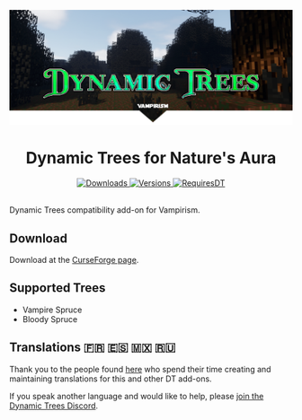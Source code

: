 ![Banner](./banner.png)
<h1 align="center">
Dynamic Trees for Nature's Aura
</h1>
<p align="center">
    <a href="https://www.curseforge.com/minecraft/mc-mods/dynamic-trees-vampirism">
        <img src="http://cf.way2muchnoise.eu/dynamic-trees-vampirism.svg"  alt="Downloads"/>
        <img src="http://cf.way2muchnoise.eu/versions/dynamic-trees-vampirism.svg"  alt="Versions"/>
    </a>
    <a href="https://www.curseforge.com/minecraft/mc-mods/dynamictrees">
        <img src="http://cf.way2muchnoise.eu/title/dynamictrees_Requires_%20.svg"  alt="RequiresDT"/>
    </a>
</p>
<br>
Dynamic Trees compatibility add-on for Vampirism.

## Download
Download at the [CurseForge page](https://www.curseforge.com/minecraft/mc-mods/dynamic-trees-vampirism).

## Supported Trees
- Vampire Spruce
- Bloody Spruce

## Translations 🇫🇷 🇪🇸 🇲🇽 🇷🇺
Thank you to the people found [here](https://github.com/ferreusveritas/DynamicTrees/wiki/Translation-Credits) who spend their time creating and maintaining translations for this and other DT add-ons.

If you speak another language and would like to help, please [join the Dynamic Trees Discord](https://discord.gg/bGby2qxvqu).
